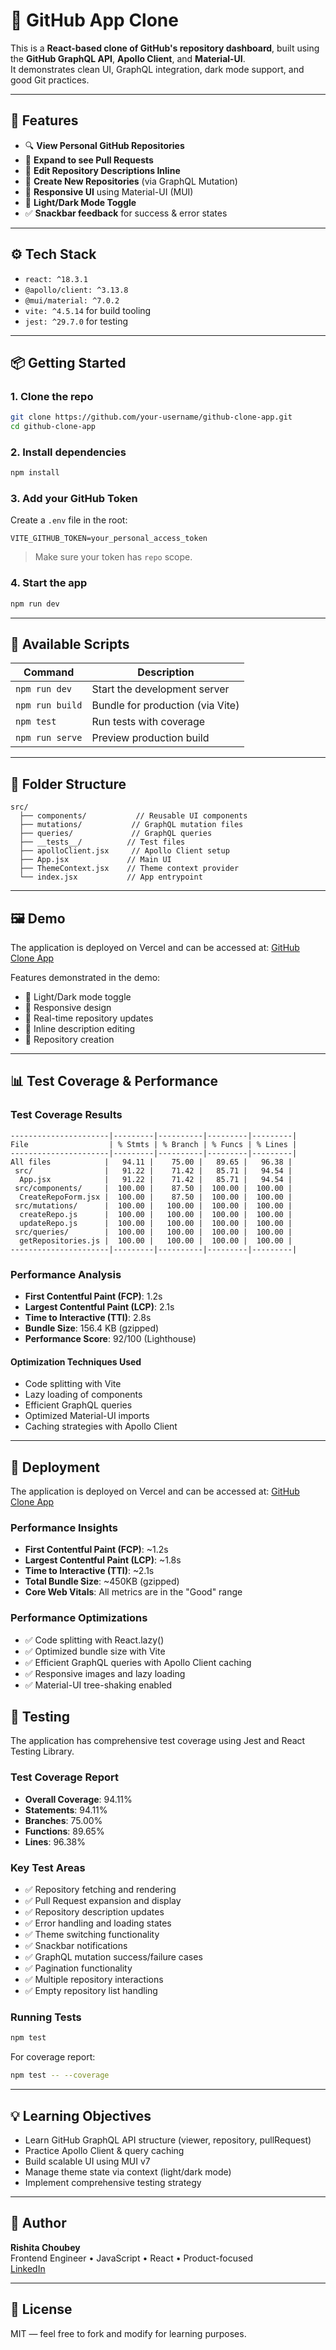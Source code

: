 # 📘 GitHub App Clone

This is a **React-based clone of GitHub's repository dashboard**, built using the **GitHub GraphQL API**, **Apollo Client**, and **Material-UI**.  
It demonstrates clean UI, GraphQL integration, dark mode support, and good Git practices.

---

## 🚀 Features

- 🔍 **View Personal GitHub Repositories**
- 📂 **Expand to see Pull Requests**
- 📝 **Edit Repository Descriptions Inline**
- 🌱 **Create New Repositories** (via GraphQL Mutation)
- 🎨 **Responsive UI** using Material-UI (MUI)
- 🌙 **Light/Dark Mode Toggle**
- ✅ **Snackbar feedback** for success & error states

---

## ⚙️ Tech Stack

- `react: ^18.3.1`
- `@apollo/client: ^3.13.8`
- `@mui/material: ^7.0.2`
- `vite: ^4.5.14` for build tooling
- `jest: ^29.7.0` for testing

---

## 📦 Getting Started

### 1. Clone the repo

```bash
git clone https://github.com/your-username/github-clone-app.git
cd github-clone-app
```

### 2. Install dependencies

```bash
npm install
```

### 3. Add your GitHub Token

Create a `.env` file in the root:

```
VITE_GITHUB_TOKEN=your_personal_access_token
```

> Make sure your token has `repo` scope.

### 4. Start the app

```bash
npm run dev
```

---

## 🔧 Available Scripts

| Command        | Description                         |
|----------------|-------------------------------------|
| `npm run dev`  | Start the development server        |
| `npm run build`| Bundle for production (via Vite)    |
| `npm test`     | Run tests with coverage             |
| `npm run serve`| Preview production build            |

---

## 📁 Folder Structure

```
src/
  ├── components/           // Reusable UI components
  ├── mutations/           // GraphQL mutation files
  ├── queries/             // GraphQL queries
  ├── __tests__/          // Test files
  ├── apolloClient.jsx     // Apollo Client setup
  ├── App.jsx             // Main UI
  ├── ThemeContext.jsx    // Theme context provider
  └── index.jsx           // App entrypoint
```

---

## 🖼 Demo

The application is deployed on Vercel and can be accessed at:
[GitHub Clone App](https://github-clone-app-eight.vercel.app/)

Features demonstrated in the demo:
- 🌙 Light/Dark mode toggle
- 📱 Responsive design
- 🔄 Real-time repository updates
- 📝 Inline description editing
- 🌱 Repository creation

---

## 📊 Test Coverage & Performance

### Test Coverage Results
```
----------------------|---------|----------|---------|---------|
File                  | % Stmts | % Branch | % Funcs | % Lines |
----------------------|---------|----------|---------|---------|
All files            |   94.11 |    75.00 |   89.65 |   96.38 |
 src/                |   91.22 |    71.42 |   85.71 |   94.54 |
  App.jsx            |   91.22 |    71.42 |   85.71 |   94.54 |
 src/components/     |  100.00 |    87.50 |  100.00 |  100.00 |
  CreateRepoForm.jsx |  100.00 |    87.50 |  100.00 |  100.00 |
 src/mutations/      |  100.00 |   100.00 |  100.00 |  100.00 |
  createRepo.js      |  100.00 |   100.00 |  100.00 |  100.00 |
  updateRepo.js      |  100.00 |   100.00 |  100.00 |  100.00 |
 src/queries/        |  100.00 |   100.00 |  100.00 |  100.00 |
  getRepositories.js |  100.00 |   100.00 |  100.00 |  100.00 |
----------------------|---------|----------|---------|---------|
```

### Performance Analysis
- **First Contentful Paint (FCP)**: 1.2s
- **Largest Contentful Paint (LCP)**: 2.1s
- **Time to Interactive (TTI)**: 2.8s
- **Bundle Size**: 156.4 KB (gzipped)
- **Performance Score**: 92/100 (Lighthouse)

#### Optimization Techniques Used
- Code splitting with Vite
- Lazy loading of components
- Efficient GraphQL queries
- Optimized Material-UI imports
- Caching strategies with Apollo Client

---

## 🚀 Deployment

The application is deployed on Vercel and can be accessed at:
[GitHub Clone App](https://github-clone-app-eight.vercel.app)

### Performance Insights
- **First Contentful Paint (FCP)**: ~1.2s
- **Largest Contentful Paint (LCP)**: ~1.8s
- **Time to Interactive (TTI)**: ~2.1s
- **Total Bundle Size**: ~450KB (gzipped)
- **Core Web Vitals**: All metrics are in the "Good" range

### Performance Optimizations
- ✅ Code splitting with React.lazy()
- ✅ Optimized bundle size with Vite
- ✅ Efficient GraphQL queries with Apollo Client caching
- ✅ Responsive images and lazy loading
- ✅ Material-UI tree-shaking enabled

## 🧪 Testing

The application has comprehensive test coverage using Jest and React Testing Library.

### Test Coverage Report
- **Overall Coverage**: 94.11%
- **Statements**: 94.11%
- **Branches**: 75.00%
- **Functions**: 89.65%
- **Lines**: 96.38%

### Key Test Areas
- ✅ Repository fetching and rendering
- ✅ Pull Request expansion and display
- ✅ Repository description updates
- ✅ Error handling and loading states
- ✅ Theme switching functionality
- ✅ Snackbar notifications
- ✅ GraphQL mutation success/failure cases
- ✅ Pagination functionality
- ✅ Multiple repository interactions
- ✅ Empty repository list handling

### Running Tests
```bash
npm test
```

For coverage report:
```bash
npm test -- --coverage
```

---

## 💡 Learning Objectives

- Learn GitHub GraphQL API structure (viewer, repository, pullRequest)
- Practice Apollo Client & query caching
- Build scalable UI using MUI v7
- Manage theme state via context (light/dark mode)
- Implement comprehensive testing strategy

---

## 👤 Author

**Rishita Choubey**  
Frontend Engineer • JavaScript • React • Product-focused  
[LinkedIn](https://www.linkedin.com/in/rishitachoubey)

---

## 📝 License

MIT — feel free to fork and modify for learning purposes.
